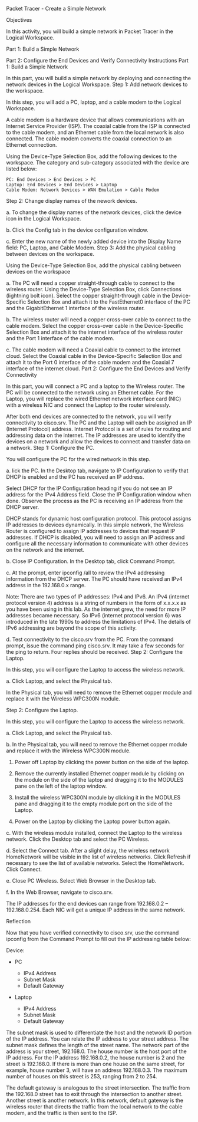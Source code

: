 
Packet Tracer - Create a Simple Network

Objectives

In this activity, you will build a simple network in Packet Tracer in the Logical Workspace.

Part 1: Build a Simple Network

Part 2: Configure the End Devices and Verify Connectivity
Instructions
Part 1: Build a Simple Network

In this part, you will build a simple network by deploying and connecting the network devices in the Logical Workspace.
Step 1: Add network devices to the workspace.

In this step, you will add a PC, laptop, and a cable modem to the Logical Workspace.

A cable modem is a hardware device that allows communications with an Internet Service Provider (ISP). The coaxial cable from the ISP is connected to the cable modem, and an Ethernet cable from the local network is also connected. The cable modem converts the coaxial connection to an Ethernet connection.

Using the Device-Type Selection Box, add the following devices to the workspace. The category and sub-category associated with the device are listed below:

    PC: End Devices > End Devices > PC
    Laptop: End Devices > End Devices > Laptop
    Cable Modem: Network Devices > WAN Emulation > Cable Modem

Step 2: Change display names of the nework devices.

a. To change the display names of the network devices, click the device icon in the Logical Workspace.

b. Click the Config tab in the device configuration window.

c. Enter the new name of the newly added device into the Display Name field: PC, Laptop, and Cable Modem.
Step 3: Add the physical cabling between devices on the workspace.

Using the Device-Type Selection Box, add the physical cabling between devices on the workspace

a. The PC will need a copper straight-through cable to connect to the wireless router. Using the Device-Type Selection Box, click Connections (lightning bolt icon). Select the copper straight-through cable in the Device-Specific Selection Box and attach it to the FastEthernet0 interface of the PC and the GigabitEthernet 1 interface of the wireless router.

b. The wireless router will need a copper cross-over cable to connect to the cable modem. Select the copper cross-over cable in the Device-Specific Selection Box and attach it to the internet interface of the wireless router and the Port 1 interface of the cable modem.

c. The cable modem will need a Coaxial cable to connect to the internet cloud. Select the Coaxial cable in the Device-Specific Selection Box and attach it to the Port 0 interface of the cable modem and the Coaxial 7 interface of the internet cloud.
Part 2: Configure the End Devices and Verify Connectivity

In this part, you will connect a PC and a laptop to the Wireless router. The PC will be connected to the network using an Ethernet cable. For the Laptop, you will replace the wired Ethernet network interface card (NIC) with a wireless NIC and connect the Laptop to the router wirelessly.

After both end devices are connected to the network, you will verify connectivity to cisco.srv. The PC and the Laptop will each be assigned an IP (Internet Protocol) address. Internet Protocol is a set of rules for routing and addressing data on the internet. The IP addresses are used to identify the devices on a network and allow the devices to connect and transfer data on a network.
Step 1: Configure the PC.

You will configure the PC for the wired network in this step.

a. lick the PC. In the Desktop tab, navigate to IP Configuration to verify that DHCP is enabled and the PC has received an IP address.

Select DHCP for the IP Configuration heading if you do not see an IP address for the IPv4 Address field. Close the IP Configuration window when done. Observe the process as the PC is receiving an IP address from the DHCP server.

DHCP stands for dynamic host configuration protocol. This protocol assigns IP addresses to devices dynamically. In this simple network, the Wireless Router is configured to assign IP addresses to devices that request IP addresses. If DHCP is disabled, you will need to assign an IP address and configure all the necessary information to communicate with other devices on the network and the internet.

b. Close IP Configuration. In the Desktop tab, click Command Prompt.

c. At the prompt, enter ipconfig /all to review the IPv4 addressing information from the DHCP server. The PC should have received an IPv4 address in the 192.168.0.x range.

Note: There are two types of IP addresses: IPv4 and IPv6. An IPv4 (internet protocol version 4) address is a string of numbers in the form of x.x.x.x as you have been using in this lab. As the internet grew, the need for more IP addresses became necessary. So IPv6 (internet protocol version 6) was introduced in the late 1990s to address the limitations of IPv4. The details of IPv6 addressing are beyond the scope of this activity.

d. Test connectivity to the cisco.srv from the PC. From the command prompt, issue the command ping cisco.srv. It may take a few seconds for the ping to return. Four replies should be received.
Step 2: Configure the Laptop.

In this step, you will configure the Laptop to access the wireless network.

a. Click Laptop, and select the Physical tab.

In the Physical tab, you will need to remove the Ethernet copper module and replace it with the Wireless WPC300N module.

Step 2: Configure the Laptop.

In this step, you will configure the Laptop to access the wireless network.

a. Click Laptop, and select the Physical tab.

b. In the Physical tab, you will need to remove the Ethernet copper module and replace it with the Wireless WPC300N module.

1) Power off Laptop by clicking the power button on the side of the laptop.

2) Remove the currently installed Ethernet copper module by clicking on the module on the side of the laptop and dragging it to the MODULES pane on the left of the laptop window.

3) Install the wireless WPC300N module by clicking it in the MODULES pane and dragging it to the empty module port on the side of the Laptop.

4) Power on the Laptop by clicking the Laptop power button again.

c. With the wireless module installed, connect the Laptop to the wireless network. Click the Desktop tab and select the PC Wireless.

d. Select the Connect tab. After a slight delay, the wireless network HomeNetwork will be visible in the list of wireless networks. Click Refresh if necessary to see the list of available networks. Select the HomeNetwork. Click Connect.

e. Close PC Wireless. Select Web Browser in the Desktop tab.

f. In the Web Browser, navigate to cisco.srv.

The IP addresses for the end devices can range from 192.168.0.2 – 192.168.0.254. Each NIC will get a unique IP address in the same network.


Reflection

Now that you have verified connectivity to cisco.srv, use the command ipconfig from the Command Prompt to fill out the IP addressing table below:

Device:
- PC
    - IPv4 Address
    - Subnet Mask
    - Default Gateway

- Laptop
    - IPv4 Address
    - Subnet Mask
    - Default Gateway


The subnet mask is used to differentiate the host and the network ID portion of the IP address. You can relate the IP address to your street address. The subnet mask defines the length of the street name. The network part of the address is your street, 192.168.0. The house number is the host port of the IP address. For the IP address 192.168.0.2, the house number is 2 and the street is 192.168.0. If there is more than one house on the same street, for example, house number 3, will have an address 192.168.0.3. The maximum number of houses on this street is 253, ranging from 2 to 254.

The default gateway is analogous to the street intersection. The traffic from the 192.168.0 street has to exit through the intersection to another street. Another street is another network. In this network, default gateway is the wireless router that directs the traffic from the local network to the cable modem, and the traffic is then sent to the ISP.
